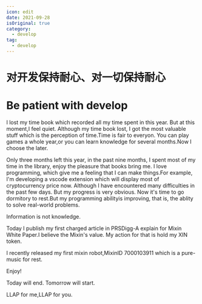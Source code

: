 ```yaml
---
icon: edit
date: 2021-09-28
isOriginal: true
category:
  - develop
tag:
  - develop
---
```


# 对开发保持耐心、对一切保持耐心

# Be patient with develop

I lost my time book which recorded all my time spent in this year. But at this moment,I feel quiet. Although my time book lost, I got the most valuable stuff which is the perception of time.Time is fair to everyon. You can play games a whole year,or you can learn knowledge for several months.Now I choose the later.

Only three months left this year, in the past nine months, I spent most of my time in the library, enjoy the pleasure that books bring me. I love programming, which give me a feeling that I can make things.For example, I'm developing a vscode extension which will display most of cryptocurrency price now. Although I have encountered many difficulties in the past few days. But my progress is very obvious. Now it's time to go dormitory to rest.But my programming abilityis improving, that is, the ablity to solve real-world problems.

Information is not knowledge.

Today I publish my first charged article in PRSDigg-A explain for Mixin White Paper.I believe the Mixin's value. My action for that is hold my XIN token.

I recently released my first mixin robot,MixinID 7000103911 which is a pure-music for rest.

Enjoy!

Today will end.
Tomorrow will start.

LLAP for me,LLAP for you.
